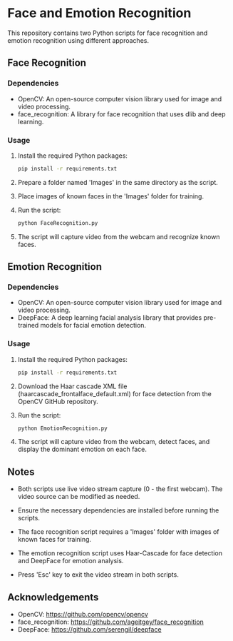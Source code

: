 # Face and Emotion Recognition

This repository contains two Python scripts for face recognition and emotion recognition using different approaches.

## Face Recognition

### Dependencies
- OpenCV: An open-source computer vision library used for image and video processing.
- face_recognition: A library for face recognition that uses dlib and deep learning.

### Usage

1. Install the required Python packages:

    ```bash
    pip install -r requirements.txt
    ```

2. Prepare a folder named 'Images' in the same directory as the script.

3. Place images of known faces in the 'Images' folder for training.

4. Run the script:

    ```bash
    python FaceRecognition.py
    ```

5. The script will capture video from the webcam and recognize known faces.

## Emotion Recognition

### Dependencies
- OpenCV: An open-source computer vision library used for image and video processing.
- DeepFace: A deep learning facial analysis library that provides pre-trained models for facial emotion detection.

### Usage

1. Install the required Python packages:

    ```bash
    pip install -r requirements.txt
    ```

2. Download the Haar cascade XML file (haarcascade_frontalface_default.xml) for face detection from the OpenCV GitHub repository.
  
4. Run the script:

    ```bash
    python EmotionRecognition.py
    ```

5. The script will capture video from the webcam, detect faces, and display the dominant emotion on each face.

## Notes

- Both scripts use live video stream capture (0 - the first webcam). The video source can be modified as needed.

- Ensure the necessary dependencies are installed before running the scripts.

- The face recognition script requires a 'Images' folder with images of known faces for training.

- The emotion recognition script uses Haar-Cascade for face detection and DeepFace for emotion analysis.

- Press 'Esc' key to exit the video stream in both scripts.

## Acknowledgements

- OpenCV: https://github.com/opencv/opencv
- face_recognition: https://github.com/ageitgey/face_recognition
- DeepFace: https://github.com/serengil/deepface

